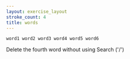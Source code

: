 ```yaml
---
layout: exercise_layout
stroke_count: 4
title: words
---
```


    word1 word2 word3 word4 word5 word6

Delete the fourth word without using Search ('/')
